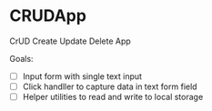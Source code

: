 # CRUDApp
CrUD Create Update Delete App

Goals:

- [ ] Input form with single text input
- [ ] Click handller to capture data in text form field
- [ ] Helper utilities to read and write to local storage
